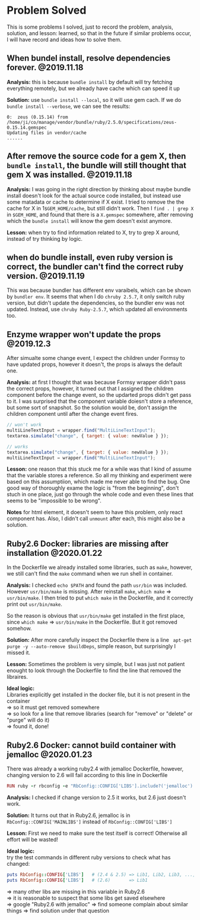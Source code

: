 # Problem Solved
This is some problems I solved, just to record the problem, analysis, solution, and lesson: learned, so that in the future if similar problems occur, I will have record and ideas how to solve them.

## When bundel install, resolve dependencies forever. @2019.11.18
**Analysis:** this is because `bundle install` by default will try fetching everything remotely, but we already have cache which can speed it up

**Solution:** use `bundle install --local`, so it will use gem cach. If we do `bundle install --verbose`, we can see the results:

```
0:  zeus (0.15.14) from /home/ji/co/manage/vendor/bundle/ruby/2.5.0/specifications/zeus-0.15.14.gemspec
Updating files in vendor/cache
......
``` 

## After remove the source code for a gem X, then `bundle install`, the bundle will still thought that gem X was installed. @2019.11.18
**Analysis:** I was going in the right direction by thinking about maybe bundle install doesn't look for the actual source code installed, but instead use some matadata or cache to determine if X exist. I tried to remove the the cache for X in 1`$GEM_HOME/cache`, but still didn't work. Then I `find . | grep X` in `$GEM_HOME`, and found that there is a `X.gemspec` somewhere, after removing which the `bundle install` will know the gem doesn't exist anymore.

**Lesson:** when try to find information related to X, try to grep X around, instead of try thinking by logic.

## when do bundle install, even ruby version is correct, the bundler can't find the correct ruby version. @2019.11.19
This was because bundler has different env varaibels, which can be shown by `bundler env`. It seems that when I do `chruby 2.5.7`, it only switch ruby version, but didn't update the dependencies, so the bundler env was not updated. Instead, use `chruby Ruby-2.5.7`, which updated all environments too.

## Enzyme wrapper won't update the props @2019.12.3
After simualte some change event, I expect the children under Formsy to have updated props, however it doesn't, the props is always the default one.

**Analysis:** at first I thought that was because Formsy wrapper didn't pass the correct props, however, it turned out that I assigned the children component before the change event, so the updarted props didn't get pass to it. I was surprised that the component variable doiesn't store a reference, but some sort of snapshot. So the solution would be, don't assign the children component until after the change event fires.
```js
// won't work
multiLineTextInput = wrapper.find("MultiLineTextInput");
textarea.simulate("change", { target: { value: newValue } });
```
```js
// works
textarea.simulate("change", { target: { value: newValue } });
multiLineTextInput = wrapper.find("MultiLineTextInput");
```

**Lesson:** one reason that this stuck me for a while was that I kind of assume that the variable stores a reference. So all my thinking and experiment were based on this assumptiion, which made me never able to find the bug. One good way of thoroughly exame the logic is "from the beginning", don't stuch in one place, just go through the whole code and even these lines that seems to be "impossible to be wrong".

**Notes** for html element, it doesn't seem to have this problem, only react component has. Also, I didn't call `unmount` after each, this might also be a solution.

## Ruby2.6 Docker: libraries are missing after installation @2020.01.22
In the Dockerfile we already installed some libraries, such as `make`, however, we still can't find the `make` command when we run shell in container.

**Analysis:** I checked `echo $PATH` and found the path `usr/bin` was included. However `usr/bin/make` is missing. After reinstall `make`, `which make` => `usr/bin/make`. I then tried to put `which make` in the Dockerfile, and it correctly print out `usr/bin/make`.

So the reason is obvious that `usr/bin/make` get installed in the first place, since `which make` => `usr/bin/make` in the Dockerfile. But it got removed somehow.

**Solution:** After more carefully inspect the Dockerfile there is a line ` apt-get purge -y --auto-remove $buildDeps`, simple reason, but surprisingly I missed it.

**Lesson:** Sometimes the problem is very simple, but I was just not patient enought to look through the Dockerfile to find the line that removed the libraires. 

**Ideal logic:**<br>
Libraries explicitly get installed in the docker file, but it is not present in the container <br> 
=> so it must get removed somewhere <br>
=> so look for a line that remove libraries (search for "remove" or "delete" or "purge" will do it) <br>
=> found it, done!

## Ruby2.6 Docker: cannot build container with jemalloc @2020.01.23
There was already a working ruby2.4 with jemalloc Dockerfile, however, changing version to 2.6 will fail according to this line in Dockerfile 
```ruby
RUN ruby -r rbconfig -e "RbConfig::CONFIG['LIBS'].include?('jemalloc') ? puts('Ruby is compiled with jemalloc') : warn('JEMALLOC IS MISSING FROM RUBY')"
```

**Analysis:** I checked if change version to 2.5 it works, but 2.6 just doesn't work. 

**Solution:** It turns out that in Ruby2.6, jemalloc is in `RbConfig::CONFIG['MAINLIBS']` instead of `RbConfig::CONFIG['LIBS']`

**Lesson:** 
First we need to make sure the test itself is correct! Otherwise all effort will be wasted! 

**Ideal logic:** <br>
try the test commands in different ruby versions to check what has changed:
```ruby
puts RbConfig::CONFIG['LIBS']   # (2.4 & 2.5) => Lib1, Lib2, Lib3, ..., jemalloc 
puts RbConfig::CONFIG['LIBS']   # (2.6)       => Lib1
```
=> many other libs are missing in this variable in Ruby2.6 <br> 
=> it is reasonable to suspect that some libs get saved elsewhere <br>
=> google "Ruby2.6 with jemalloc"
=> find someone complain about similar things
=> find solution under that question













